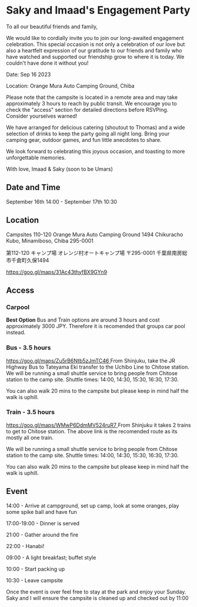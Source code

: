 # Saky and Imaad's Engagement Party

To all our beautiful friends and family,

We would like to cordially invite you to join our long-awaited engagement celebration. This special occasion is not only a celebration of our love but also a heartfelt expression of our gratitude to our friends and family who have watched and supported our friendship grow to where it is today. We couldn't have done it without you!


Date: Sep 16 2023

Location: Orange Mura Auto Camping Ground, Chiba



Please note that the campsite is located in a remote area and may take approximately 3 hours to reach by public transit. We encourage you to check the "access" section for detailed directions before RSVPing. Consider yourselves warned!

We have arranged for delicious catering (shoutout to Thomas) and a wide selection of drinks to keep the party going all night long. Bring your camping gear, outdoor games, and fun little anecdotes to share.

We look forward to celebrating this joyous occasion, and toasting to more unforgettable memories.

With love,
Imaad & Saky
 (soon to be Umars)


## Date and Time

September 16th 14:00 - September 17th 10:30


## Location

Campsites 110-120
Orange Mura Auto Camping Ground
1494 Chikuracho Kubo, Minamiboso, Chiba 295-0001

第112-120 キャンプ場
オレンジ村オートキャンプ場
〒295-0001 千葉県南房総市千倉町久保1494

[https://goo.gl/maps/31Ac43thyfBX9GYn9
](https://goo.gl/maps/31Ac43thyfBX9GYn9
)
## Access
### Carpool
**Best Option**
Bus and Train options are around 3 hours and cost approximately 3000 JPY. Therefore it is recomended that groups car pool instead.

### Bus - 3.5 hours

[https://goo.gl/maps/Zu5rB6Ntb5zJmTC46
](https://goo.gl/maps/Zu5rB6Ntb5zJmTC46
)
From Shinjuku, take the JR Highway Bus to Tateyama Eki transfer to the Uchibo Line to Chitose station. We will be running a small shuttle service to bring people from Chitose station to the camp site. Shuttle times: 14:00, 14:30, 15:30, 16:30, 17:30. 

You can also walk 20 mins to the campsite but please keep in mind half the walk is uphill.

### Train - 3.5 hours

[https://goo.gl/maps/WMwP6DdmMV524ruR7
](https://goo.gl/maps/WMwP6DdmMV524ruR7
)
From Shinjuku it takes 2 trains to get to Chitose station. The above link is the recomended route as its mostly all one train.

We will be running a small shuttle service to bring people from Chitose station to the camp site. Shuttle times: 14:00, 14:30, 15:30, 16:30, 17:30. 

You can also walk 20 mins to the campsite but please keep in mind half the walk is uphill.


## Event

14:00 - Arrive at campground, set up camp, look at some oranges, play some spike ball and have fun

17:00-19:00 - Dinner is served

21:00 - Gather around the fire

22:00 - Hanabi! 

09:00 - A light breakfast; buffet style

10:00 - Start packing up

10:30 - Leave campsite 

Once the event is over feel free to stay at the park and enjoy your Sunday. Saky and I will ensure the campsite is cleaned up and checked out by 11:00

